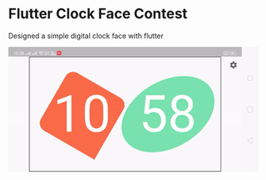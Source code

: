 # Flutter Clock Face Contest

Designed a simple digital clock face with flutter

![Simple Clock Face](https://github.com/prashant3285/clock_face/blob/master/digital_clock/clock_face.gif)
